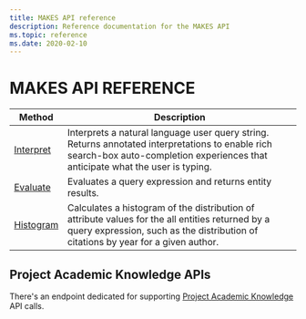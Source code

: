 ```yaml
---
title: MAKES API reference
description: Reference documentation for the MAKES API
ms.topic: reference
ms.date: 2020-02-10
---
```


# MAKES API REFERENCE

Method | Description
-------|------------
[Interpret](reference-makes-api-interpret.md)    |    Interprets a natural language user query string. Returns annotated interpretations to enable rich search-box auto-completion experiences that anticipate what the user is typing.
[Evaluate](reference-get-evaluate.md) | Evaluates a query expression and returns entity results.
[Histogram](reference-get-histogram.md)  | Calculates a histogram of the distribution of attribute values for the all entities returned by a query expression, such as the distribution of citations by year for a given author.

## Project Academic Knowledge APIs

There's an endpoint dedicated for supporting [Project Academic Knowledge](https://www.microsoft.com/research/project/academic-knowledge/) API calls.
